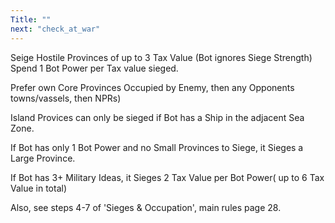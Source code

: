 ```yaml
---
Title: ""
next: "check_at_war"
---
```


Seige Hostile Provinces of up to 3 Tax Value (Bot ignores Siege Strength)
Spend 1 Bot Power per Tax value sieged.

Prefer own Core Provinces Occupied by Enemy, then any Opponents towns/vassels, then NPRs)

Island Provices can only be sieged if Bot has a Ship in the adjacent Sea Zone.

If Bot has only 1 Bot Power and no Small Provinces to Siege, it Sieges a Large Province.

If Bot has 3+ Military Ideas, it Sieges 2 Tax Value per Bot Power( up to 6 Tax Value in total)

Also, see steps 4-7 of 'Sieges & Occupation', main rules page 28.
